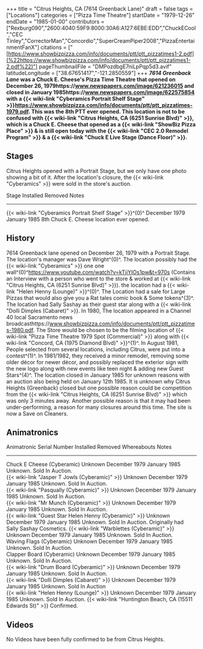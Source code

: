 +++
title = "Citrus Heights, CA (7614 Greenback Lane)"
draft = false
tags = ["Locations"]
categories = ["Pizza Time Theatre"]
startDate = "1979-12-26"
endDate = "1985-01-00"
contributors = ["Rexburg090","2600:4040:59F9:8000:30A6:A127:6EBE:EDD","ChuckECool","CEC Tinley","CorrectorMan","Concordio","SuperCreamPiper2008","PizzaEntertainmentFanX"]
citations = ["[https://www.showbizpizza.com/info/documents/ptt/ptt_pizzatimes1-2.pdf](%22https://www.showbizpizza.com/info/documents/ptt/ptt_pizzatimes1-2.pdf%22)"]
pageThumbnailFile = "DMPozdbgE7niLpPqp5d3.avif"
latitudeLongitude = ["38.67651417","-121.2850559"]
+++
***7614 Greenback Lane* was a Chuck E. Cheese's Pizza Time Theatre that opened on December 26, 1979https://www.newspapers.com/image/621236015 and closed in January 1985https://www.newspapers.com/image/622575854 with a {{< wiki-link "Cyberamics Portrait Shelf Stage" >}}https://www.showbizpizza.com/info/documents/ptt/ptt_pizzatimes-1979.pdf. This was the 8th PTT ever opened.
This location is not to be confused with {{< wiki-link "Citrus Heights, CA (6251 Sunrise Blvd)" >}}, which is a Chuck E. Cheese that opened as a {{< wiki-link "ShowBiz Pizza Place" >}} & is still open today with the {{< wiki-link "CEC 2.0 Remodel Program" >}} & a {{< wiki-link "Chuck E Live Stage (Dance Floor)" >}}.**

## Stages

Citrus Heights opened with a Portrait Stage, but we only have one photo showing a bit of it. After the location's closure, the {{< wiki-link "Cyberamics" >}} were sold in the store's auction.

  Stage                                                          Installed       Removed        Notes
  -------------------------------------------------------------- --------------- -------------- -------------------------------------------
  {{< wiki-link "Cyberamics Portrait Shelf Stage" >}}^(0)^   December 1979   January 1985   8th Chuck E. Cheese location ever opened.

## History

7614 Greenback lane opened on December 26, 1979 with a Portrait Stage. The location's manager was Dave Wright^(0)^. The location possibly had the {{< wiki-link "Cyberamics" >}} one one wall^(0)^https://www.youtube.com/watch?v=kTjiYIOs1pw&t=970s (Contains an Interview with a person who went to the store & worked at {{< wiki-link "Citrus Heights, CA (6251 Sunrise Blvd)" >}}). the location had a {{< wiki-link "Helen Henny (Lounge)" >}}^(0)^. The Location had a sale for Large Pizzas that would also give you a Rat tales comic book & Some tokens^(3)^. The location had Sally Sashay as their guest star along with a {{< wiki-link "Dolli Dimples (Cabaret)" >}}. In 1980, The location appeared in a Channel 40 local Sacramento news broadcasthttps://www.showbizpizza.com/info/documents/ptt/ptt_pizzatimes-1980.pdf. The Store would be chosen to be the filming location of {{< wiki-link "Pizza Time Theatre 1979 Spot (Commercial)" >}} along with {{< wiki-link "Concord, CA (1975 Diamond Blvd)" >}}^(1)^. In August 1981, People selected from several locations, including Citrus, were put into a contest^(1)^. In 1981/1982, they received a minor remodel, removing some older décor for newer décor, and possibly replaced the exterior sign with the new logo along with new events like teen night & adding new Guest Stars^(4)^. The location closed in January 1985 for unknown reasons with an auction also being held on January 12th 1985. It is unknown why Citrus Heights (Greenback) closed but one possible reason could be competition from the {{< wiki-link "Citrus Heights, CA (6251 Sunrise Blvd)" >}} which was only 3 minutes away. Another possible reason is that it may had been under-performing, a reason for many closures around this time. The site is now a Save on Cleaners.

## Animatronics

  Animatronic                                                  Serial Number   Installed       Removed        Whereabouts                 Notes
  ------------------------------------------------------------ --------------- --------------- -------------- --------------------------- ----------------------------------------------------------------------------
  Chuck E Cheese (Cyberamic)                                   Unknown         December 1979   January 1985   Unknown. Sold In Auction.   
  {{< wiki-link "Jasper T Jowls (Cyberamic)" >}}           Unknown         December 1979   January 1985   Unknown. Sold In Auction.   
  {{< wiki-link "Pasqually (Cyberamic)" >}}                Unknown         December 1979   January 1985   Unknown. Sold In Auction.   
  {{< wiki-link "Mr Munch (Cyberamic)" >}}                 Unknown         December 1979   January 1985   Unknown. Sold In Auction.   
  {{< wiki-link "Guest Star Helen Henny (Cyberamic)" >}}   Unknown         December 1979   January 1985   Unknown. Sold In Auction.   Originally had Sally Sashay Cosmetics.
  {{< wiki-link "Warblettes (Cyberamic)" >}}               Unknown         December 1979   January 1985   Unknown. Sold In Auction.   
  Waving Flags (Cyberamic)                                     Unknown         December 1979   January 1985   Unknown. Sold In Auction.   
  Clapper Board (Cyberamic)                                    Unknown         December 1979   January 1985   Unknown. Sold In Auction.   
  {{< wiki-link "Drum Board (Cyberamic)" >}}               Unknown         December 1979   January 1985   Unknown. Sold In Auction.   
  {{< wiki-link "Dolli Dimples (Cabaret)" >}}              Unknown         December 1979   January 1985   Unknown. Sold In Auction    
  {{< wiki-link "Helen Henny (Lounge)" >}}                 Unknown         December 1979   January 1985   Unknown. Sold In Auction.   {{< wiki-link "Huntington Beach, CA (15511 Edwards St)" >}} Confirmed.

## Videos

No Videos have been fully confirmed to be from Citrus Heights.
